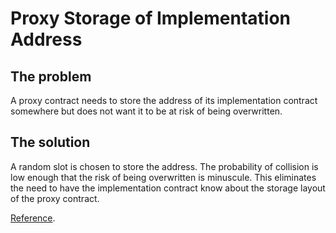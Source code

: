 # Proxy Storage of Implementation Address
## The problem
A proxy contract needs to store the address of its implementation contract somewhere but does not want it to be at risk of being overwritten.

## The solution
A random slot is chosen to store the address. The probability of collision is low enough that the risk of being overwritten is minuscule. This eliminates the need to have the implementation contract know about the storage layout of the proxy contract.

[Reference](https://eips.ethereum.org/EIPS/eip-1967).